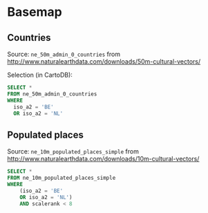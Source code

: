 # Basemap

## Countries

Source: `ne_50m_admin_0_countries` from http://www.naturalearthdata.com/downloads/50m-cultural-vectors/

Selection (in CartoDB):

```SQL
SELECT * 
FROM ne_50m_admin_0_countries
WHERE
  iso_a2 = 'BE'
  OR iso_a2 = 'NL'
```

## Populated places

Source: `ne_10m_populated_places_simple` from http://www.naturalearthdata.com/downloads/10m-cultural-vectors/

```SQL
SELECT * 
FROM ne_10m_populated_places_simple
WHERE
	(iso_a2 = 'BE'
	OR iso_a2 = 'NL')
	AND scalerank < 8
```

